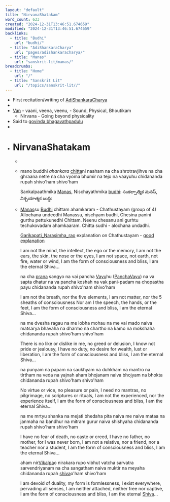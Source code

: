 ```yaml
---
layout: "default"
title: "NirvanaShatakam"
word_count: 633
created: "2024-12-31T13:46:51.674659"
modified: "2024-12-31T13:46:51.674659"
backlinks:
  - title: "Budhi"
    url: "budhi/"
  - title: "AdiShankaraCharya"
    url: "pages/adishankaracharya/"
  - title: "Manas"
    url: "sanskrit-lit/manas/"
breadcrumbs:
  - title: "Home"
    url: "/"
  - title: "Sanskrit Lit"
    url: "/topics/sanskrit-lit//"
---
```

- First recitation/writing of [AdiShankaraCharya](pages/adishankaracharya/)
-
- [Van](https://youtu.be/C9XlxIzbvZ4?t=2523) - vaani, veena, veenu, - Sound, Physical, Bhoutikam
	- Nirvana - Going beyond physicality
- Said to [govinda bhagavathpadulu](https://youtu.be/C9XlxIzbvZ4?t=2186)
-
- # NirvanaShatakam
	-
	- mano buddhi *ahankara* [chitta](docs/sanskrit-lit/chitta/index/)ni naaham
	  na cha shrotravjihve na cha ghraana netre
	  na cha vyoma bhumir na tejo na vaayuhu
	  chidananda rupah shivo'ham shivo'ham
	  
	  Sankalpaathmika [Manas](docs/sanskrit-lit/manas/index/), Nischayathmika [budhi](docs/budhi/index/):
	  సంకల్పాత్మిక మనస్, నిశ్చయాత్మక బుద్ధి:
	- [Manas](docs/sanskrit-lit/manas/index/)su [Budhi](docs/budhi/index/) chittam ahamkaram - Chathustayam (group of 4)
	  Allochana undeedhi Manassu, nischyam budhi, Chesina panini gurthu pettukunedhi Chittam. Neenu chesanu ani gurhtu techukovadam ahamkaaram.
	  Chitta sudhi - alochana undadhi.
	  
	  [Garikapati_Narasimha_rao](garikapati_narasimha_rao/) explanation on Chathustayam - [good explanation](https://www.facebook.com/srigarikipatinarasimharaoofficial/videos/%E0%B0%AE%E0%B0%A8%E0%B0%B8%E0%B1%81-%E0%B0%AC%E0%B1%81%E0%B0%A6%E0%B1%8D%E0%B0%A7%E0%B0%BF-%E0%B0%9A%E0%B0%BF%E0%B0%A4%E0%B1%8D%E0%B0%A4%E0%B0%82-%E0%B0%B5%E0%B1%80%E0%B0%9F%E0%B0%BF-%E0%B0%AE%E0%B0%A7%E0%B1%8D%E0%B0%AF-%E0%B0%A4%E0%B1%87%E0%B0%A1%E0%B0%BE-%E0%B0%8F%E0%B0%AE%E0%B0%BF%E0%B0%9F%E0%B1%8B-%E0%B0%9A%E0%B1%82%E0%B0%A1%E0%B0%82%E0%B0%A1%E0%B0%BF/245100914115291/)
	  
	  I am not the mind, the intellect, the ego or the memory,
	  I am not the ears, the skin, the nose or the eyes,
	  I am not space, not earth, not fire, water or wind,
	  I am the form of consciousness and bliss,
	  I am the eternal Shiva...
	  
	  na cha [prana](docs/sanskrit-lit/prana/index/) sangyo na vai pancha [Vayu](logseq/bak/sanskrit-lit/vayu/2025-06-25t18_36_37464zdesktop/)hu ([PanchaVayu](logseq/bak/panchavayu/2025-06-25t18_36_37327zdesktop/))
	  na va sapta dhatur na va pancha koshah
	  na vak pani-padam na chopastha payu
	  chidananda rupah shivo'ham shivo'ham
	  
	  I am not the breath, nor the five elements,
	  I am not matter, nor the 5 sheaths of consciousness
	  Nor am I the speech, the hands, or the feet,
	  I am the form of consciousness and bliss,
	  I am the eternal Shiva...
	  
	  na me dvesha ragau na me lobha mohau
	  na me vai mado naiva matsarya bhavaha
	  na dharmo na chartho na kamo na mokshaha
	  chidananda rupah shivo'ham shivo'ham
	  
	  There is no like or dislike in me, no greed or delusion,
	  I know not pride or jealousy,
	  I have no duty, no desire for wealth, lust or liberation,
	  I am the form of consciousness and bliss,
	  I am the eternal Shiva...
	  
	  na punyam na papam na saukhyam na duhkham
	  na mantro na tirtham na veda na yajnah
	  aham bhojanam naiva bhojyam na bhokta
	  chidananda rupah shivo'ham shivo'ham
	  
	  No virtue or vice, no pleasure or pain,
	  I need no mantras, no pilgrimage, no scriptures or rituals,
	  I am not the experienced, nor the experience itself,
	  I am the form of consciousness and bliss,
	  I am the eternal Shiva...
	  
	  na me mrtyu shanka na mejati bhedaha
	  pita naiva me naiva mataa na janmaha
	  na bandhur na mitram gurur naiva shishyaha
	  chidananda rupah shivo'ham shivo'ham
	  
	  I have no fear of death, no caste or creed,
	  I have no father, no mother, for I was never born,
	  I am not a relative, nor a friend, nor a teacher nor a student,
	  I am the form of consciousness and bliss,
	  I am the eternal Shiva...
	  
	  aham nir[Vikalpa](docs/sanskrit-lit/vikalpa/index/)o nirakara rupo
	  vibhut vatcha sarvatra sarvendriyanam
	  na cha sangatham naiva muktir na meyaha
	  chidananda rupah [shiva](docs/shiva/index/)o'ham shivo'ham
	  
	  I am devoid of duality, my form is formlessness,
	  I exist everywhere, pervading all senses,
	  I am neither attached, neither free nor captive,
	  I am the form of consciousness and bliss,
	  I am the eternal [Shiva](docs/shiva/index/)...